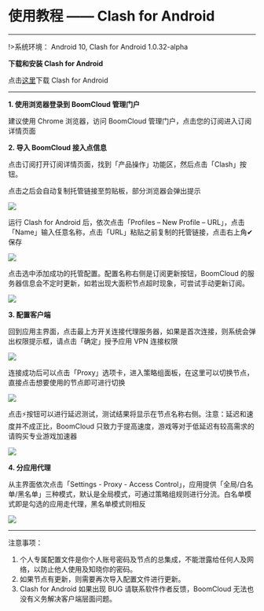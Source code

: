 # 使用教程 —— Clash for Android

- - -

!>系统环境： Android 10, Clash for Android 1.0.32-alpha

**下载和安装 Clash for Android**

点击[这里](https://cdn.t9c.co/download/clash_1.2.6.apk)下载 Clash for Android

---

**1. 使用浏览器登录到 BoomCloud 管理门户**

建议使用 Chrome 浏览器，访问 BoomCloud 管理门户，点击您的订阅进入订阅详情页面

**2. 导入 BoomCloud 接入点信息**

点击订阅打开订阅详情页面，找到「产品操作」功能区，然后点击「Clash」按钮。

点击之后会自动复制托管链接至剪贴板，部分浏览器会弹出提示

![](../img/Clash-for-Android/01.png)

运行 Clash for Android 后，依次点击「Profiles – New Profile – URL」，点击「Name」输入任意名称，点击「URL」粘贴之前复制的托管链接，点击右上角✔保存

![](../img/Clash-for-Android/02.png)

点击选中添加成功的托管配置。配置名称右侧是订阅更新按钮，BoomCloud 的服务器信息会不定时更新，如若出现大面积节点超时现象，可尝试手动更新订阅。

![](../img/Clash-for-Android/03.png)

**3. 配置客户端**

回到应用主界面，点击最上方开关连接代理服务器，如果是首次连接，则系统会弹出权限提示框，请点击「确定」授予应用 VPN 连接权限

![](../img/Clash-for-Android/04.png)

连接成功后可以点击「Proxy」选项卡，进入策略组面板，在这里可以切换节点，直接点击想要使用的节点即可进行切换

![](../img/Clash-for-Android/05.png)

点击⚡按钮可以进行延迟测试，测试结果将显示在节点名称右侧。注意：延迟和速度并不成正比，BoomCloud 只致力于提高速度，游戏等对于低延迟有较高需求的请购买专业游戏加速器

![](../img/Clash-for-Android/06.png)

**4. 分应用代理**

从主界面依次点击「Settings - Proxy - Access Control」，应用提供「全局/白名单/黑名单」三种模式，默认是全局模式，可通过策略组规则进行分流。白名单模式即是勾选的应用走代理，黑名单模式则相反

![](../img/Clash-for-Android/07.png)

- - -
注意事项：  
1. 个人专属配置文件是你个人账号密码及节点的总集成，不能泄露给任何人及网络，以防止他人使用及知晓你的密码。  
2. 如果节点有更新，则需要再次导入配置文件进行更新。  
3. Clash for Android 如果出现 BUG 请联系软件作者反馈，BoomCloud 无法也没有义务解决客户端层面问题。
